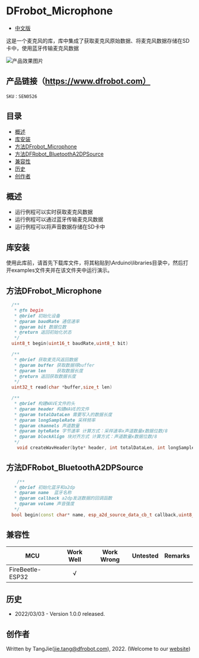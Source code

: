 # DFrobot_Microphone
- [中文版](./README_CN.md)

这是一个麦克风的库，库中集成了获取麦克风原始数据、将麦克风数据存储在SD卡中，使用蓝牙传输麦克风数据

![产品效果图片](./resources/images/SEN0526.png)


## 产品链接（https://www.dfrobot.com）

    SKU：SEN0526

## 目录

  * [概述](#概述)
  * [库安装](#库安装)
  * [方法DFrobot_Microphone](#方法DFrobot_Microphone)
  * [方法DFRobot_BluetoothA2DPSource](#方法DFRobot_BluetoothA2DPSource)
  * [兼容性](#兼容性)
  * [历史](#历史)
  * [创作者](#创作者)

## 概述

* 运行例程可以实时获取麦克风数据
* 运行例程可以通过蓝牙传输麦克风数据
* 运行例程可以将声音数据存储在SD卡中

## 库安装

使用此库前，请首先下载库文件，将其粘贴到\Arduino\libraries目录中，然后打开examples文件夹并在该文件夹中运行演示。

## 方法DFrobot_Microphone

```C++
  /**
   * @fn begin
   * @brief 初始化设备
   * @param baudRate 通信速率
   * @param bit 数据位数
   * @return 返回初始化状态
   */
  uint8_t begin(uint16_t baudRate,uint8_t bit)

  /**
   * @brief 获取麦克风返回数据
   * @param buffer 获取数据得buffer
   * @param len    获取数据长度
   * @return 返回获取数据长度
   */
  uint32_t read(char *buffer,size_t len)

  /**
   * @brief 构建WAVE文件的头
   * @param header 构建WAVE的文件
   * @param totalDataLen 需要写入的数据长度
   * @param longSampleRate 采样频率
   * @param channels 声道数量
   * @param byteRate 字节速率 计算方式：采样速率x声道数量x数据位数/8
   * @param blockAlign 块对齐方式 计算方式：声道数量x数据位数/8
   */
    void createWavHeader(byte* header, int totalDataLen, int longSampleRate, uint8_t channels, int byteRate, uint8_t blockAlign)
```
## 方法DFRobot_BluetoothA2DPSource
```C++
	/**
   * @brief 初始化蓝牙和a2dp
   * @param name  蓝牙名称
   * @param callback a2dp发送数据的回调函数
   * @param volume 声音强度
   */
  bool begin(const char* name, esp_a2d_source_data_cb_t callback,uint8_t volume);

```

## 兼容性
MCU                | Work Well    | Work Wrong   | Untested    | Remarks
------------------ | :----------: | :----------: | :---------: | :----:
FireBeetle-ESP32   |      √       |              |             |



## 历史

- 2022/03/03 - Version 1.0.0 released.

## 创作者

Written by TangJie(jie.tang@dfrobot.com), 2022. (Welcome to our [website](https://www.dfrobot.com/))





